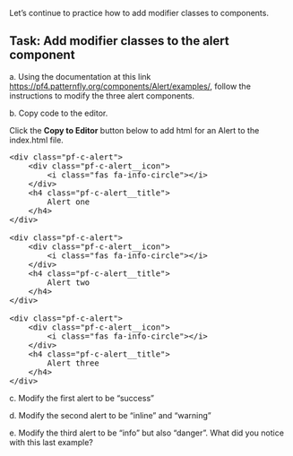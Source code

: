 Let’s continue to practice how to add modifier classes to components.

## Task: Add modifier classes to the alert component
a. Using the documentation at this link https://pf4.patternfly.org/components/Alert/examples/, follow the instructions to modify the three alert components.

b. Copy code to the editor.

Click the <strong>Copy to Editor</strong> button below to add html for an Alert to the index.html file.

<pre class="file" data-filename="index.html" data-target="replace">
&lt;div class=&quot;pf-c-alert&quot;&gt;
    &lt;div class=&quot;pf-c-alert__icon&quot;&gt;
        &lt;i class=&quot;fas fa-info-circle&quot;&gt;&lt;/i&gt;
    &lt;/div&gt;
    &lt;h4 class=&quot;pf-c-alert__title&quot;&gt;
        Alert one
    &lt;/h4>
&lt;/div>

&lt;div class=&quot;pf-c-alert&quot;>
    &lt;div class=&quot;pf-c-alert__icon&quot;&gt;
        &lt;i class=&quot;fas fa-info-circle&quot;>&lt;/i&gt;
    &lt;/div&gt;
    &lt;h4 class=&quot;pf-c-alert__title&quot;&gt;
        Alert two
    &lt;/h4&gt;
&lt;/div&gt;

&lt;div class=&quot;pf-c-alert&quot;&gt;
    &lt;div class=&quot;pf-c-alert__icon&quot;&gt;
        &lt;i class=&quot;fas fa-info-circle&quot;>&lt;/i&gt;
    &lt;/div>
    &lt;h4 class=&quot;pf-c-alert__title&quot;&gt;
        Alert three
    &lt;/h4>
&lt;/div&gt;
</pre>

c. Modify the first alert to be “success”

d. Modify the second alert to be “inline” and “warning”

e. Modify the third alert to be “info” but also “danger”. What did you notice with this last example?
